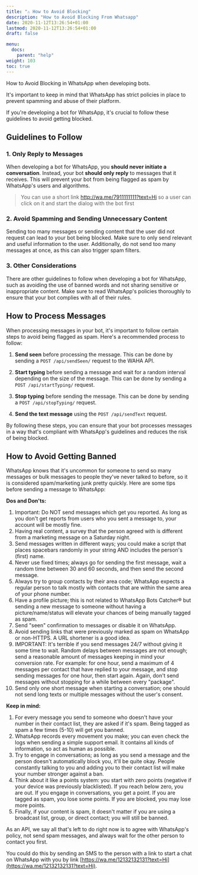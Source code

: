 ```yaml
---
title: "⚠️ How to Avoid Blocking"
description: "How to Avoid Blocking From Whatsapp"
date: 2020-11-12T13:26:54+01:00
lastmod: 2020-11-12T13:26:54+01:00
draft: false

menu:
  docs:
    parent: "help"
weight: 103
toc: true
---
```


How to Avoid Blocking in WhatsApp when developing bots.

It's important to keep in mind that WhatsApp has strict policies in place to prevent spamming and abuse of their
platform.

If you're developing a bot for WhatsApp, it's crucial to follow these guidelines to avoid getting blocked.

## Guidelines to Follow

### 1. Only Reply to Messages

When developing a bot for WhatsApp, you **should never initiate a conversation**.
Instead, your bot **should only reply** to messages that it receives.
This will prevent your bot from being flagged as spam by WhatsApp's users and algorithms.

> You can use a short link http://wa.me/7911111111?text=Hi
> so a user can click on it and start the dialog with the bot first

### 2. Avoid Spamming and Sending Unnecessary Content

Sending too many messages or sending content that the user did not request can lead to your bot being blocked. Make
sure to only send relevant and useful information to the user.
Additionally, do not send too many messages at once, as this can also trigger spam filters.

### 3. Other Considerations

There are other guidelines to follow when developing a bot for WhatsApp, such as avoiding the use of banned words and
not sharing sensitive or inappropriate content.
Make sure to read WhatsApp's policies thoroughly to ensure that your bot complies with all of their rules.

## How to Process Messages

When processing messages in your bot, it's important to follow certain steps to avoid being flagged as spam.
Here's a recommended process to follow:

1. **Send seen** before processing the message. This can be done by sending a `POST /api/sendSeen/` request to
   the WAHA API.

2. **Start typing** before sending a message and wait for a random interval depending on the size of the message. This can
   be done by sending a `POST /api/startTyping/` request.

3. **Stop typing** before sending the message. This can be done by sending a `POST /api/stopTyping/` request.

4. **Send the text message** using the `POST /api/sendText` request.

By following these steps, you can ensure that your bot processes messages in a way that's compliant with WhatsApp's
guidelines and reduces the risk of being blocked.

## How to Avoid Getting Banned

WhatsApp knows that it's uncommon for someone to send so many messages or bulk messages to people they've never talked to before, so it is considered spam/marketing junk pretty quickly. Here are some tips before sending a message to WhatsApp:

**Dos and Don'ts:**

1. Important: Do NOT send messages which get you reported. As long as you don't get reports from users who you sent a message to, your account will be mostly fine.
2. Having real content, a survey that the person agreed with is different from a marketing message on a Saturday night.
3. Send messages written in different ways; you could make a script that places spacebars randomly in your string AND includes the person's (first) name.
4. Never use fixed times; always go for sending the first message, wait a random time between 30 and 60 seconds, and then send the second message.
5. Always try to group contacts by their area code; WhatsApp expects a regular person to talk mostly with contacts that are within the same area of your phone number.
6. Have a profile picture; this is not related to WhatsApp Bots Catcher® but sending a new message to someone without having a picture/name/status will elevate your chances of being manually tagged as spam.
7. Send "seen" confirmation to messages or disable it on WhatsApp.
8. Avoid sending links that were previously marked as spam on WhatsApp or non-HTTPS. A URL shortener is a good idea.
9. IMPORTANT: It's terrible if you send messages 24/7 without giving it some time to wait. Random delays between messages are not enough; send a reasonable amount of messages keeping in mind your conversion rate. For example: for one hour, send a maximum of 4 messages per contact that have replied to your message, and stop sending messages for one hour, then start again. Again, don't send messages without stopping for a while between every "package".
10. Send only one short message when starting a conversation; one should not send long texts or multiple messages without the user's consent.

**Keep in mind:**

1. For every message you send to someone who doesn't have your number in their contact list, they are asked if it's spam. Being tagged as spam a few times (5-10) will get you banned.
2. WhatsApp records every movement you make; you can even check the logs when sending a simple support email. It contains all kinds of information, so act as human as possible.
3. Try to engage in conversations; as long as you send a message and the person doesn't automatically block you, it'll be quite okay. People constantly talking to you and adding you to their contact list will make your number stronger against a ban.
4. Think about it like a points system: you start with zero points (negative if your device was previously blacklisted). If you reach below zero, you are out. If you engage in conversations, you get a point. If you are tagged as spam, you lose some points. If you are blocked, you may lose more points.
5. Finally, if your content is spam, it doesn't matter if you are using a broadcast list, group, or direct contact; you will still be banned.

As an API, we say all that's left to do right now is to agree with WhatsApp's policy, not send spam messages, and always wait for the other person to contact you first.

You could do this by sending an SMS to the person with a link to start a chat on WhatsApp with you by link [https://wa.me/12132132131?text=Hi](https://wa.me/12132132131?text=Hi).



